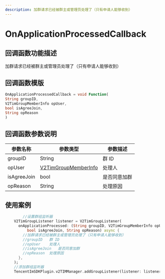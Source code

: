 ```yaml
---
description: 加群请求已经被群主或管理员处理了（只有申请人能够收到）
---
```


# OnApplicationProcessedCallback

## 回调函数功能描述

加群请求已经被群主或管理员处理了（只有申请人能够收到）

## 回调函数模版

```dart
OnApplicationProcessedCallback = void Function(
String groupID,
V2TimGroupMemberInfo opUser,
bool isAgreeJoin,
String opReason
)
```

## 回调函数参数说明

| 参数名称        | 参数类型                                                                   | 参数描述   |
| ----------- | ---------------------------------------------------------------------- | ------ |
| groupID     | String                                                                 | 群 ID   |
| opUser      | [V2TimGroupMemberInfo](../guan-jian-lei/group/v2timgroupmemberinfo.md) | 处理人    |
| isAgreeJoin | bool                                                                   | 是否同意加群 |
| opReason    | String                                                                 | 处理原因   |

## 使用案例

```dart
        //设置群组监听器
    V2TimGroupListener listener = V2TimGroupListener(
      onApplicationProcessed: (String groupID, V2TimGroupMemberInfo opUser,
          bool isAgreeJoin, String opReason) async {
        //加群请求已经被群主或管理员处理了（只有申请人能够收到）
        //groupID	群 ID
        //opUser	处理人
        //isAgreeJoin	是否同意加群
        //opReason	处理原因
      },
    );
    //添加群组监听器
    TencentImSDKPlugin.v2TIMManager.addGroupListener(listener: listener);
```


